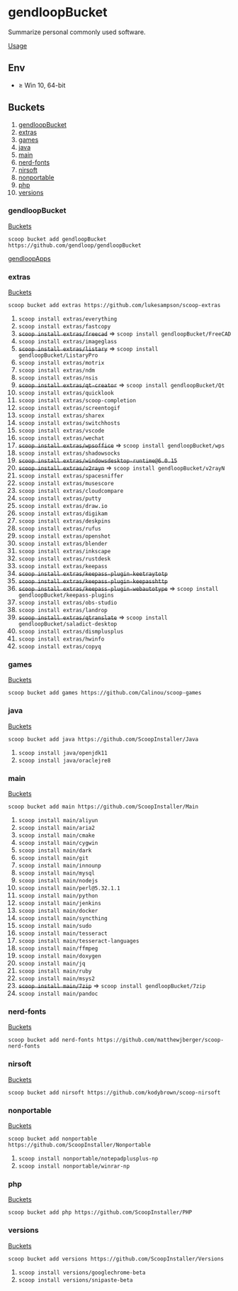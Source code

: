 # gendloopBucket

Summarize personal commonly used software.

[Usage](https://github.com/gendloop/gendloopBucket/wiki)

## Env

* $\ge$ Win 10,  64-bit

## Buckets

1. [gendloopBucket](#gendloopbucket-1)
2. [extras](#extras)
3. [games](#games)
4. [java](#java)
5. [main](#main)
6. [nerd-fonts](#nerd-fonts)
7. [nirsoft](#nirsoft)
8. [nonportable](#nonportable)
9. [php](#php)
10. [versions](#versions)

### gendloopBucket

[Buckets](#buckets)

`scoop bucket add gendloopBucket https://github.com/gendloop/gendloopBucket`

[gendloopApps](https://github.com/gendloop/gendloopApps)

### extras

[Buckets](#buckets)

`scoop bucket add extras https://github.com/lukesampson/scoop-extras`

1. `scoop install extras/everything`
2. `scoop install extras/fastcopy`
3. ~~`scoop install extras/freecad`~~ => `scoop install gendloopBucket/FreeCAD`
4. `scoop install extras/imageglass`
5. ~~`scoop install extras/listary`~~ => `scoop install gendloopBucket/ListaryPro`
6. `scoop install extras/motrix`
7. `scoop install extras/ndm`
8. `scoop install extras/nsis`
9. ~~`scoop install extras/qt-creator`~~ => `scoop install gendloopBucket/Qt`
10. `scoop install extras/quicklook`
11. `scoop install extras/scoop-completion`
12. `scoop install extras/screentogif`
13. `scoop install extras/sharex`
14. `scoop install extras/switchhosts`
15. `scoop install extras/vscode`
16. `scoop install extras/wechat`
17. ~~`scoop install extras/wpsoffice`~~ => `scoop install gendloopBucket/wps`
18. `scoop install extras/shadowsocks`
19. ~~`scoop install extras/windowsdesktop-runtime@6.0.15`~~
20. ~~`scoop install extras/v2rayn`~~ => `scoop install gendloopBucket/v2rayN`
21. `scoop install extras/spacesniffer`
22. `scoop install extras/musescore`
23. `scoop install extras/cloudcompare`
24. `scoop install extras/putty`
25. `scoop install extras/draw.io`
26. `scoop install extras/digikam`
27. `scoop install extras/deskpins`
28. `scoop install extras/rufus`
29. `scoop install extras/openshot`
30. `scoop install extras/blender`
31. `scoop install extras/inkscape`
32. `scoop install extras/rustdesk`
33. `scoop install extras/keepass`
34. ~~`scoop install extras/keepass-plugin-keetraytotp`~~
35. ~~`scoop install extras/keepass-plugin-keepasshttp`~~
36. ~~`scoop install extras/keepass-plugin-webautotype`~~ => `scoop install gendloopBucket/keepass-plugins`
37. `scoop install extras/obs-studio`
38. `scoop install extras/landrop`
39. ~~`scoop install extras/qtranslate`~~ => `scoop install gendloopBucket/saladict-desktop` 
40. `scoop install extras/dismplusplus`
41. `scoop install extras/hwinfo`
42. `scoop install extras/copyq` 

### games

[Buckets](#buckets)

`scoop bucket add games https://github.com/Calinou/scoop-games`



### java

[Buckets](#buckets)

`scoop bucket add java https://github.com/ScoopInstaller/Java`

1. `scoop install java/openjdk11`
2. `scoop install java/oraclejre8`

### main

[Buckets](#buckets)

`scoop bucket add main https://github.com/ScoopInstaller/Main`

1. `scoop install main/aliyun`
2. `scoop install main/aria2`
3. `scoop install main/cmake`
4. `scoop install main/cygwin`
5. `scoop install main/dark`
6. `scoop install main/git`
7. `scoop install main/innounp`
8. `scoop install main/mysql`
9. `scoop install main/nodejs`
10. `scoop install main/perl@5.32.1.1`
11. `scoop install main/python`
12. `scoop install main/jenkins`
13. `scoop install main/docker`
14. `scoop install main/syncthing`
15. `scoop install main/sudo`
16. `scoop install main/tesseract`
17. `scoop install main/tesseract-languages`
18. `scoop install main/ffmpeg`
19. `scoop install main/doxygen`
20. `scoop install main/jq`
21. `scoop install main/ruby`
22. `scoop install main/msys2`
23. ~~`scoop install main/7zip`~~ => `scoop install gendloopBucket/7zip`
24. `scoop install main/pandoc` 

### nerd-fonts

[Buckets](#buckets)

`scoop bucket add nerd-fonts https://github.com/matthewjberger/scoop-nerd-fonts`



### nirsoft

[Buckets](#buckets)

`scoop bucket add nirsoft https://github.com/kodybrown/scoop-nirsoft`



### nonportable

[Buckets](#buckets)

`scoop bucket add nonportable https://github.com/ScoopInstaller/Nonportable`

1. `scoop install nonportable/notepadplusplus-np`
2. `scoop install nonportable/winrar-np`

### php

[Buckets](#buckets)

`scoop bucket add php https://github.com/ScoopInstaller/PHP`



### versions

[Buckets](#buckets)

`scoop bucket add versions https://github.com/ScoopInstaller/Versions`

1. `scoop install versions/googlechrome-beta`
1. `scoop install versions/snipaste-beta`
